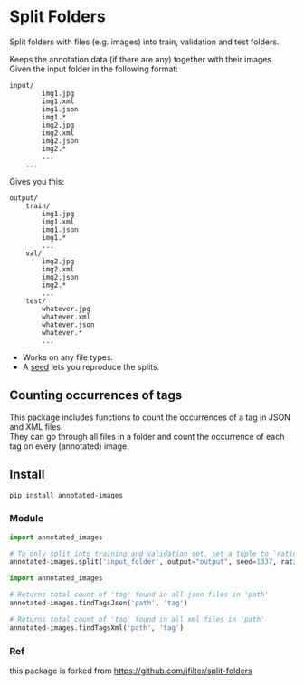 # Split Folders

Split folders with files (e.g. images) into train, validation and test folders. 

Keeps the annotation data (if there are any) together with their images.  
Given the input folder in the following format:

```
input/
        img1.jpg
        img1.xml
        img1.json
        img1.*
        img2.jpg
        img2.xml
        img2.json
        img2.*
        ...
    ...
```

Gives you this:

```
output/
    train/
        img1.jpg
        img1.xml
        img1.json
        img1.*
        ...
    val/
        img2.jpg
        img2.xml
        img2.json
        img2.*
        ...
    test/
        whatever.jpg
        whatever.xml
        whatever.json
        whatever.*
        ...
```
-   Works on any file types.
-   A [seed](https://docs.python.org/3/library/random.html#random.seed) lets you reproduce the splits.

## Counting occurrences of tags
This package includes functions to count the occurrences of a tag in JSON and XML files.  
They can go through all files in a folder and count the occurrence of each tag on every (annotated) image.

## Install

```bash
pip install annotated-images
```

### Module

```python
import annotated_images

# To only split into training and validation set, set a tuple to `ratio`, i.e, `(.8, .2)`.
annotated-images.split('input_folder', output="output", seed=1337, ratio=(.8, .1, .1))
```

```python
import annotated_images

# Returns total count of 'tag' found in all json files in 'path'
annotated-images.findTagsJson('path', 'tag')

# Returns total count of 'tag' found in all xml files in 'path'
annotated-images.findTagsXml('path', 'tag')
```

### Ref
this package is forked from https://github.com/jfilter/split-folders
